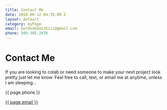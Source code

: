 ```yaml
---
title: Contact Me
date: 2018-06-12 04:35:00 Z
layout: default
category: myPage
email: GordonGSmithiii@gmail.com
phone: 509.385.2976
---
```


<div class="contactDiv">

<div class="contactHeader" style="margin-bottm: 35px;">


<h1 class="title is-3">Contact Me</h1>

<p>If you are looking to colab or need someone to make your next project look pretty just let me know. Feel free to call, text, or email me at anytime, unless I am sleeping...</p>

</div>

<div class="contactInfo" style="margin-bottm: 15px;">


<p><i class="fa fa-phone" aria-hidden="true"></i> {{ page.phone }}</p>

</div>




<div class="contactInfo" style="margin-bottm: 15px;">

<a href="mailto:{{page.email}}"><p><i class="fa fa-envelope" aria-hidden="true"></i> {{ page.email }}</p></a>


</div>


</div>